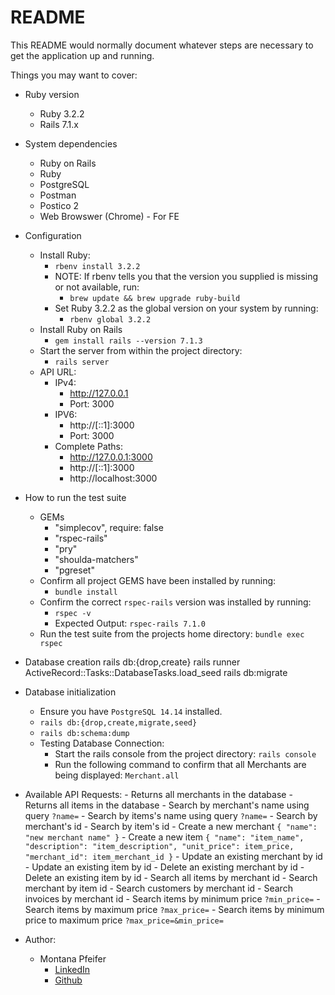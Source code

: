 # README

This README would normally document whatever steps are necessary to get the
application up and running.

Things you may want to cover:

* Ruby version
    - Ruby 3.2.2
    - Rails 7.1.x

* System dependencies
    - Ruby on Rails
    - Ruby
    - PostgreSQL
    - Postman
    - Postico 2
    - Web Browswer (Chrome) - For FE

* Configuration
    - Install Ruby:
        - `rbenv install 3.2.2`
        - NOTE: If rbenv tells you that the version you supplied is missing or not available, run:
            - `brew update && brew upgrade ruby-build`
        - Set Ruby 3.2.2 as the global version on your system by running:
            - `rbenv global 3.2.2`
    - Install Ruby on Rails
        - `gem install rails --version 7.1.3`
    - Start the server from within the project directory:
        - `rails server`
    - API URL:
        - IPv4:
            - http://127.0.0.1
            - Port: 3000
        - IPV6:
            - http://[::1]:3000
            - Port: 3000
        - Complete Paths:
            - http://127.0.0.1:3000
            - http://[::1]:3000
            - http://localhost:3000

* How to run the test suite
    - GEMs
        - "simplecov", require: false
        - "rspec-rails"
        - "pry"
        - "shoulda-matchers"
        - "pgreset"
    - Confirm all project GEMS have been installed by running:
        - `bundle install`
    - Confirm the correct `rspec-rails` version was installed by running:
        - `rspec -v`
        - Expected Output: `rspec-rails 7.1.0`
    - Run the test suite from the projects home directory:
        `bundle exec rspec`

* Database creation
       rails db:{drop,create}
       rails runner ActiveRecord::Tasks::DatabaseTasks.load_seed
       rails db:migrate

* Database initialization
    - Ensure you have `PostgreSQL 14.14` installed.
    - `rails db:{drop,create,migrate,seed}`
    - `rails db:schema:dump`
    - Testing Database Connection:
        - Start the rails console from the project directory:
            `rails console`
        - Run the following command to confirm that all Merchants are being displayed:
            `Merchant.all`

* Available API Requests:
        - Returns all merchants in the database
        - Returns all items in the database
        - Search by merchant's name using query `?name=`
        - Search by items's name using query `?name=`
        - Search by merchant's id
        - Search by item's id
        - Create a new merchant `{ "name": "new merchant name" }`
        - Create a new item `{ "name": "item_name", "description": "item_description", "unit_price": item_price, "merchant_id": item_merchant_id }`
        - Update an existing merchant by id
        - Update an existing item by id
        - Delete an existing merchant by id
        - Delete an existing item by id
        - Search all items by merchant id
        - Search merchant by item id
        - Search customers by merchant id
        - Search invoices by merchant id
        - Search items by minimum price `?min_price=`
        - Search items by maximum price `?max_price=`
        - Search items by minimum price to maximum price `?max_price=&min_price=`

* Author:

    - Montana Pfeifer
        - [LinkedIn](https://www.linkedin.com/in/montanapfeifer/)
        - [Github](https://github.com/Montana-Pfeifer)
